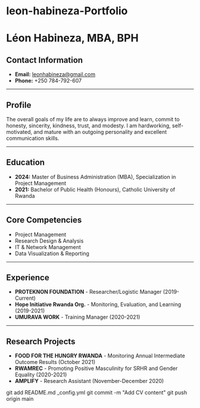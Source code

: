 # leon-habineza-Portfolio
# Léon Habineza, MBA, BPH

## Contact Information
- **Email:** [leonhabineza@gmail.com](mailto:leonhabineza@gmail.com)
- **Phone:** +250 784-792-607

---

## Profile
The overall goals of my life are to always improve and learn, commit to honesty, sincerity, kindness, trust, and modesty. I am hardworking, self-motivated, and mature with an outgoing personality and excellent communication skills.

---

## Education
- **2024:** Master of Business Administration (MBA), Specialization in Project Management
- **2021:** Bachelor of Public Health (Honours), Catholic University of Rwanda

---

## Core Competencies
- Project Management
- Research Design & Analysis
- IT & Network Management
- Data Visualization & Reporting

---

## Experience
- **PROTEKNON FOUNDATION** - Researcher/Logistic Manager (2019-Current)
- **Hope Initiative Rwanda Org.** - Monitoring, Evaluation, and Learning (2019-2021)
- **UMURAVA WORK** - Training Manager (2020-2021)

---

## Research Projects
- **FOOD FOR THE HUNGRY RWANDA** - Monitoring Annual Intermediate Outcome Results (October 2021)
- **RWAMREC** - Promoting Positive Masculinity for SRHR and Gender Equality (2020-2021)
- **AMPLIFY** - Research Assistant (November-December 2020)



git add README.md _config.yml
git commit -m "Add CV content"
git push origin main

